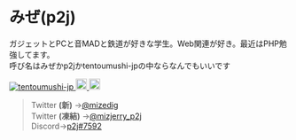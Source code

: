 # みぜ(p2j)
ガジェットとPCと音MADと鉄道が好きな学生。Web関連が好き。最近はPHP勉強してます。<br>
呼び名はみぜかp2jかtentoumushi-jpの中ならなんでもいいです
<p align="left">
  <a href="https://github.com/tentoumushi-jp/tentoumushi-jp">
    <img src="https://komarev.com/ghpvc/?username=tentoumushi-jp" alt="tentoumushi-jp" />
  </a>
  <a href="http://twitter.com/waterjelly_mize">
    <img height="20" src="https://img.shields.io/twitter/follow/waterjelly_mize?label=Twitter&logo=twitter&style=flat" />
  </a>
  <a href="https://github.com/tentoumushi-jp">
    <img height="20" src="https://img.shields.io/github/followers/tentoumushi-jp?label=follow&logo=github&style=flat" />
  </a>
</p> 

> Twitter **(新)** →<a href="https://twitter.com/mizedig">@mizedig</a>  
> Twitter **(凍結)** →<a href="https://twitter.com/mizjerry_p2j">@mizjerry_p2j</a>  
> Discord→<a href="https://discord.com/users/832219200641564723">p2j#7592</a>  
